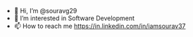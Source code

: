 - 👋 Hi, I’m @souravg29
- 👀 I’m interested in Software Development
- 📫 How to reach me https://in.linkedin.com/in/iamsourav37


<!---
souravg29/souravg29 is a ✨ special ✨ repository because its `README.md` (this file) appears on your GitHub profile.
You can click the Preview link to take a look at your changes.
--->
